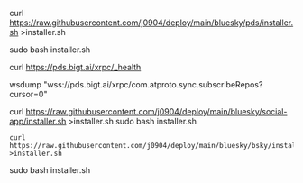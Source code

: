  
 curl https://raw.githubusercontent.com/j0904/deploy/main/bluesky/pds/installer.sh >installer.sh

sudo bash installer.sh

curl https://pds.bigt.ai/xrpc/_health

wsdump "wss://pds.bigt.ai/xrpc/com.atproto.sync.subscribeRepos?cursor=0"
 

  curl https://raw.githubusercontent.com/j0904/deploy/main/bluesky/social-app/installer.sh >installer.sh
  sudo bash installer.sh

    curl https://raw.githubusercontent.com/j0904/deploy/main/bluesky/bsky/installer.sh >installer.sh
  sudo bash installer.sh